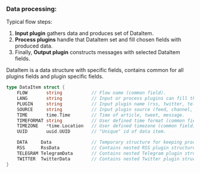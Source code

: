 ### Data processing:

Typical flow steps:

1. **Input plugin** gathers data and produces set of DataItem.
4. **Process plugins** handle that DataItem set and fill chosen fields with produced data.
5. Finally, **Output plugin** constructs messages with selected DataItem fields. 


DataItem is a data structure with specific fields, contains common for all plugins fields and plugin specific fields.

```go
type DataItem struct {
	FLOW       string           // Flow name (common field).
	LANG       string           // Input or process plugins can fill this field.
	PLUGIN     string           // Input plugin name (rss, twitter, telegram etc.).
	SOURCE     string           // Input plugin source (feed, channel, chat etc.).
	TIME       time.Time        // Time of article, tweet, message.
	TIMEFORMAT string           // User defined time format (common field).
	TIMEZONE   *time.Location   // User defined timezone (common field).
	UUID       uuid.UUID        // "Unique" id of data item.

	DATA     Data               // Temporary structure for keeping process plugins results.
	RSS      RssData            // Contains nested RSS plugin structure.
	TELEGRAM TelegramData       // Contains nested Telegram plugin structure.
	TWITTER  TwitterData        // Contains nested Twitter plugin structure.
}
```
